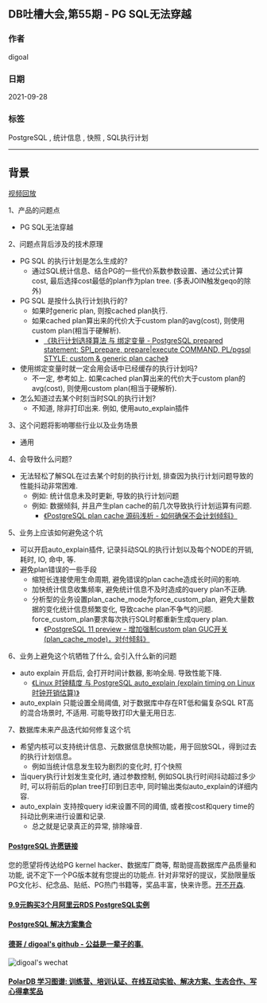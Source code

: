 ## DB吐槽大会,第55期 - PG SQL无法穿越    
    
### 作者    
digoal    
    
### 日期    
2021-09-28    
    
### 标签    
PostgreSQL , 统计信息 , 快照 , SQL执行计划      
    
----    
    
## 背景    
[视频回放](https://www.bilibili.com/video/BV1eU4y1g7hj/)    
    
1、产品的问题点    
- PG SQL无法穿越     
    
2、问题点背后涉及的技术原理    
- PG SQL 的执行计划是怎么生成的?     
    - 通过SQL统计信息、结合PG的一些代价系数参数设置、通过公式计算cost, 最后选择cost最低的plan作为plan tree.  (多表JOIN触发geqo的除外)    
- PG SQL 是按什么执行计划执行的?     
    - 如果时generic plan, 则按cached plan执行.      
    - 如果cached plan算出来的代价大于custom plan的avg(cost), 则使用custom plan(相当于硬解析).     
        - [《执行计划选择算法 与 绑定变量 - PostgreSQL prepared statement: SPI_prepare, prepare|execute COMMAND, PL/pgsql STYLE: custom & generic plan cache》](../201212/20121224_01.md)      
- 使用绑定变量时就一定会用会话中已经缓存的执行计划吗?     
    - 不一定, 参考如上. 如果cached plan算出来的代价大于custom plan的avg(cost), 则使用custom plan(相当于硬解析).        
- 怎么知道过去某个时刻当时SQL的执行计划?      
    - 不知道, 除非打印出来.  例如, 使用auto_explain插件      
    
3、这个问题将影响哪些行业以及业务场景    
- 通用    
    
4、会导致什么问题?    
- 无法轻松了解SQL在过去某个时刻的执行计划, 排查因为执行计划问题导致的性能抖动非常困难.      
    - 例如: 统计信息未及时更新, 导致的执行计划问题    
    - 例如: 数据倾斜, 并且产生plan cache的前几次导致执行计划运算有问题.     
        - [《PostgreSQL plan cache 源码浅析 - 如何确保不会计划倾斜》](../201606/20160617_01.md)      
    
5、业务上应该如何避免这个坑    
- 可以开启auto_explain插件, 记录抖动SQL的执行计划以及每个NODE的开销, 耗时, IO, 命中, 等.     
- 避免plan错误的一些手段    
    - 缩短长连接使用生命周期, 避免错误的plan cache造成长时间的影响.     
    - 加快统计信息收集频率, 避免统计信息不及时造成的query plan不正确.     
    - 分析型的业务设置plan_cache_mode为force_custom_plan, 避免大量数据的变化统计信息频繁变化, 导致cache plan不争气的问题. force_custom_plan要求每次执行SQL时都重新生成query plan.     
        - [《PostgreSQL 11 preview - 增加强制custom plan GUC开关(plan_cache_mode)，对付倾斜》](../201803/20180325_06.md)      
    
6、业务上避免这个坑牺牲了什么, 会引入什么新的问题      
- auto explain 开启后, 会打开时间计数器, 影响全局. 导致性能下降.        
    - [《Linux 时钟精度 与 PostgreSQL auto_explain (explain timing on Linux时钟开销估算)》](../201612/20161228_02.md)      
- auto_explain 只能设置全局阈值, 对于数据库中存在RT低和偏复杂SQL RT高的混合场景时, 不适用. 可能导致打印大量无用日志.  
    
7、数据库未来产品迭代如何修复这个坑      
- 希望内核可以支持统计信息、元数据信息快照功能，用于回放SQL，得到过去的执行计划信息。        
    - 例如当统计信息发生较为剧烈的变化时, 打个快照
- 当query执行计划发生变化时, 通过参数控制, 例如SQL执行时间抖动超过多少时, 可以将前后的plan tree打印到日志中, 同时输出类似auto_explain的详细内容.   
- auto_explain 支持按query id来设置不同的阈值, 或者按cost和query time的抖动比例来进行设置和记录.   
    - 总之就是记录真正的异常, 排除噪音.  
        
  
#### [PostgreSQL 许愿链接](https://github.com/digoal/blog/issues/76 "269ac3d1c492e938c0191101c7238216")
您的愿望将传达给PG kernel hacker、数据库厂商等, 帮助提高数据库产品质量和功能, 说不定下一个PG版本就有您提出的功能点. 针对非常好的提议，奖励限量版PG文化衫、纪念品、贴纸、PG热门书籍等，奖品丰富，快来许愿。[开不开森](https://github.com/digoal/blog/issues/76 "269ac3d1c492e938c0191101c7238216").  
  
  
#### [9.9元购买3个月阿里云RDS PostgreSQL实例](https://www.aliyun.com/database/postgresqlactivity "57258f76c37864c6e6d23383d05714ea")
  
  
#### [PostgreSQL 解决方案集合](https://yq.aliyun.com/topic/118 "40cff096e9ed7122c512b35d8561d9c8")
  
  
#### [德哥 / digoal's github - 公益是一辈子的事.](https://github.com/digoal/blog/blob/master/README.md "22709685feb7cab07d30f30387f0a9ae")
  
  
![digoal's wechat](../pic/digoal_weixin.jpg "f7ad92eeba24523fd47a6e1a0e691b59")
  
  
#### [PolarDB 学习图谱: 训练营、培训认证、在线互动实验、解决方案、生态合作、写心得拿奖品](https://www.aliyun.com/database/openpolardb/activity "8642f60e04ed0c814bf9cb9677976bd4")
  
